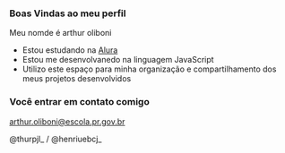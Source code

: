 ### Boas Vindas ao meu perfil 

Meu nomde é arthur oliboni
- Estou estudando na [Alura](https://www.alura.com.br)
- Estou me desenvolvanedo na linguagem JavaScript
- Utilizo este espaço para minha organização e compartilhamento dos meus projetos desenvolvidos


### Você entrar em contato comigo


arthur.oliboni@escola.pr.gov.br

@thurpjl_ / @henriuebcj_

